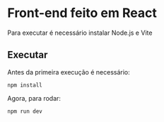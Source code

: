 # Front-end feito em React

Para executar é necessário instalar Node.js e Vite

## Executar

Antes da primeira execução é necessário:
```shell
npm install
```

Agora, para rodar:
```shell
npm run dev
```